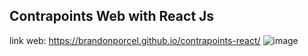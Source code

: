 ## Contrapoints Web with React Js


link web: https://brandonporcel.github.io/contrapoints-react/
![image](https://user-images.githubusercontent.com/66080281/110837075-92c87400-827f-11eb-8b99-44e9f23ce46b.png)
